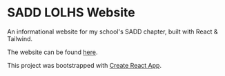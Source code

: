 # SADD LOLHS Website

An informational website for my school's SADD chapter, built with React & Tailwind. 

The website can be found [here](https://armans-code.github.io/sadd-lolhs/#/). 

This project was bootstrapped with [Create React App](https://github.com/facebook/create-react-app).
